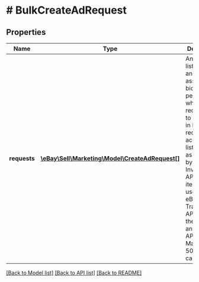 # # BulkCreateAdRequest

## Properties

Name | Type | Description | Notes
------------ | ------------- | ------------- | -------------
**requests** | [**\eBay\Sell\Marketing\Model\CreateAdRequest[]**](CreateAdRequest.md) | An array of listing IDs and their associated bid percentages, which the request uses to create ads in bulk. This request accepts both listing IDs, as generated by the Inventory API, and an item IDs, as used in the eBay Traditional API set (e.g., the Trading and Finding APIs). Maximum: 500 IDs per call | [optional]

[[Back to Model list]](../../README.md#models) [[Back to API list]](../../README.md#endpoints) [[Back to README]](../../README.md)
